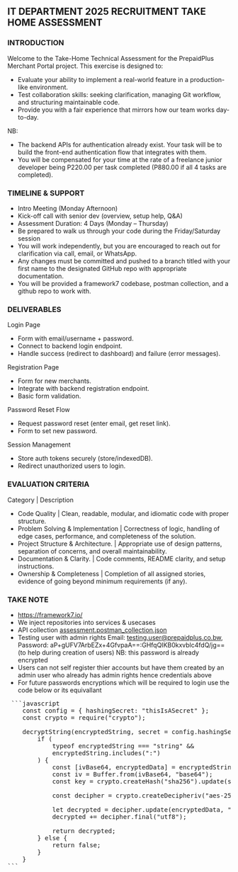 ## IT DEPARTMENT 2025 RECRUITMENT TAKE HOME ASSESSMENT

### INTRODUCTION

Welcome to the Take-Home Technical Assessment for the PrepaidPlus Merchant Portal project.
This exercise is designed to:
-	Evaluate your ability to implement a real-world feature in a production-like environment.
-	Test collaboration skills: seeking clarification, managing Git workflow, and structuring maintainable code.
-	Provide you with a fair experience that mirrors how our team works day-to-day.

NB:

- The backend APIs for authentication already exist. Your task will be to build the front-end authentication flow that integrates with them.
- You will be compensated for your time at the rate of a freelance junior developer being P220.00 per task completed (P880.00 if all 4 tasks are completed).

### TIMELINE & SUPPORT
-	Intro Meeting (Monday Afternoon)
-	Kick-off call with senior dev (overview, setup help, Q&A)
-	Assessment Duration: 4 Days (Monday – Thursday)
-	Be prepared to walk us through your code during the Friday/Saturday session
- You will work independently, but you are encouraged to reach out for clarification via call, email, or WhatsApp.
- Any changes must be committed and pushed to a branch titled with your first name to the designated GitHub repo with appropriate documentation.
- You will be provided a framework7 codebase, postman collection, and a github repo to work with.


### DELIVERABLES

Login Page
-	Form with email/username + password.
-	Connect to backend login endpoint.
-	Handle success (redirect to dashboard) and failure (error messages).

Registration Page
-	Form for new merchants.
-	Integrate with backend registration endpoint.
-	Basic form validation.

Password Reset Flow
-	Request password reset (enter email, get reset link).
-	Form to set new password.

Session Management
-	Store auth tokens securely (store/indexedDB).
-	Redirect unauthorized users to login.
 



### EVALUATION CRITERIA 

Category  |	Description
- Code Quality  |	Clean, readable, modular, and idiomatic code with proper structure.
- Problem Solving & Implementation  | 	Correctness of logic, handling of edge cases, performance, and completeness of the solution.
- Project Structure & Architecture. |	Appropriate use of design patterns, separation of concerns, and overall maintainability.
- Documentation & Clarity. |	Code comments, README clarity, and setup instructions.
- Ownership & Completeness  |	Completion of all assigned stories, evidence of going beyond minimum requirements (if any).


### TAKE NOTE
- https://framework7.io/
- We inject repositories into services & usecases
- API collection [assessment.postman_collection.json](assessment.postman_collection.json)
- Testing user with admin rights Email: testing.user@prepaidplus.co.bw, Password: aP+gUFV7ArbEZx+4GfvpaA==:GHfqQIKB0kxvblc4fdQ/jg== (to help during creation of users) NB: this password is already encrypted
- Users can not self register thier accounts but have them created by an admin user who already has admin rights hence credentials above
- For future passwords encryptions which will be required to login use the code below or its equivallant 

<pre> ```javascript
    const config = { hashingSecret: "thisIsASecret" };
    const crypto = require("crypto");

    decryptString(encryptedString, secret = config.hashingSecret) {
        if (
            typeof encryptedString === "string" &&
            encryptedString.includes(":")
        ) {
            const [ivBase64, encryptedData] = encryptedString.split(":");
            const iv = Buffer.from(ivBase64, "base64");
            const key = crypto.createHash("sha256").update(secret).digest();

            const decipher = crypto.createDecipheriv("aes-256-cbc", key, iv);

            let decrypted = decipher.update(encryptedData, "base64", "utf8");
            decrypted += decipher.final("utf8");

            return decrypted;
        } else {
            return false;
        }
    }
``` </pre>



